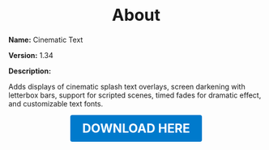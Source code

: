 <h1 style="text-align:center; font-size:2rem; font-weight:bold;">About</h1>

**Name:**
Cinematic Text

**Version:**
1.34

**Description:**

Adds displays of cinematic splash text overlays, screen darkening with letterbox bars, support for scripted scenes, timed fades for dramatic effect, and customizable text fonts.




<p align="center"><a href="https://github.com/LiliaFramework/Modules/raw/refs/heads/gh-pages/cinematictext.zip" style="display:inline-block;padding:12px 24px;font-size:1.5rem;font-weight:bold;text-decoration:none;color:#fff;background-color:var(--md-primary-fg-color,#007acc);border-radius:4px;">DOWNLOAD HERE</a></p>